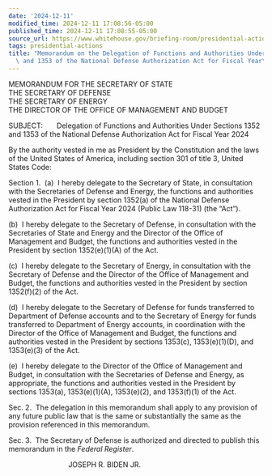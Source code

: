 ```yaml
---
date: '2024-12-11'
modified_time: 2024-12-11 17:08:56-05:00
published_time: 2024-12-11 17:08:55-05:00
source_url: https://www.whitehouse.gov/briefing-room/presidential-actions/2024/12/11/memorandum-on-the-delegation-of-functions-and-authorities-under-sections-1352-and-1353-of-the-national-defense-authorization-act-for-fiscal-year-2024/
tags: presidential-actions
title: "Memorandum on the Delegation of Functions and Authorities Under Sections 1352\
  \ and 1353 of the National Defense Authorization Act for Fiscal Year\_2024"
---
```

 
MEMORANDUM FOR THE SECRETARY OF STATE  
THE SECRETARY OF DEFENSE  
THE SECRETARY OF ENERGY  
THE DIRECTOR OF THE OFFICE OF MANAGEMENT AND BUDGET  

SUBJECT:       Delegation of Functions and Authorities Under Sections
1352 and 1353 of the National Defense Authorization Act for Fiscal Year
2024

By the authority vested in me as President by the Constitution and the
laws of the United States of America, including section 301 of title 3,
United States Code:

Section 1.  (a)  I hereby delegate to the Secretary of State, in
consultation with the Secretaries of Defense and Energy, the functions
and authorities vested in the President by section 1352(a) of the
National Defense Authorization Act for Fiscal Year 2024 (Public Law
118-31) (the “Act”).

\(b\)  I hereby delegate to the Secretary of Defense, in consultation
with the Secretaries of State and Energy and the Director of the Office
of Management and Budget, the functions and authorities vested in the
President by section 1352(e)(1)(A) of the Act.

\(c\)  I hereby delegate to the Secretary of Energy, in consultation
with the Secretary of Defense and the Director of the Office of
Management and Budget, the functions and authorities vested in the
President by section 1352(f)(2) of the Act.

\(d\)  I hereby delegate to the Secretary of Defense for funds
transferred to Department of Defense accounts and to the Secretary of
Energy for funds transferred to Department of Energy accounts, in
coordination with the Director of the Office of Management and Budget,
the functions and authorities vested in the President by sections
1353(c), 1353(e)(1)(D), and 1353(e)(3) of the Act.

\(e\)  I hereby delegate to the Director of the Office of Management and
Budget, in consultation with the Secretaries of Defense and Energy, as
appropriate, the functions and authorities vested in the President by
sections 1353(a), 1353(e)(1)(A), 1353(e)(2), and 1353(f)(1) of the Act.

Sec. 2.  The delegation in this memorandum shall apply to any provision
of any future public law that is the same or substantially the same as
the provision referenced in this memorandum.

Sec. 3.  The Secretary of Defense is authorized and directed to publish
this memorandum in the *Federal Register*.

                              JOSEPH R. BIDEN JR.
